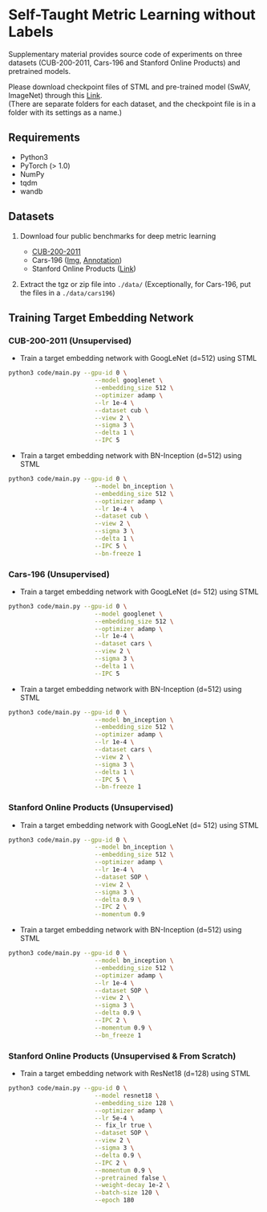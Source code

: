 
# Self-Taught Metric Learning without Labels

Supplementary material provides source code of experiments on three datasets (CUB-200-2011, Cars-196 and Stanford Online Products) and pretrained models.

Please download checkpoint files of STML and pre-trained model (SwAV, ImageNet) through this [Link](https://drive.google.com/file/d/1Kh2kToqhZG9GHlkHGKPlKo844evnwMN1/view?usp=sharing). <br>
(There are separate folders for each dataset, and the checkpoint file is in a folder with its settings as a name.)

## Requirements

- Python3
- PyTorch (> 1.0)
- NumPy
- tqdm
- wandb

## Datasets

1. Download four public benchmarks for deep metric learning
   - [CUB-200-2011](http://www.vision.caltech.edu/visipedia-data/CUB-200-2011/CUB_200_2011.tgz)
   - Cars-196 ([Img](http://imagenet.stanford.edu/internal/car196/car_ims.tgz), [Annotation](http://imagenet.stanford.edu/internal/car196/cars_annos.mat))
   - Stanford Online Products ([Link](https://cvgl.stanford.edu/projects/lifted_struct/))

2. Extract the tgz or zip file into `./data/` (Exceptionally, for Cars-196, put the files in a `./data/cars196`)

## Training Target Embedding Network

### CUB-200-2011 (Unsupervised)

- Train a target embedding network with GoogLeNet (d=512) using STML

```bash
python3 code/main.py --gpu-id 0 \
                        --model googlenet \
                        --embedding_size 512 \
                        --optimizer adamp \
                        --lr 1e-4 \
                        --dataset cub \
                        --view 2 \
                        --sigma 3 \
                        --delta 1 \
                        --IPC 5
```

- Train a target embedding network with BN-Inception (d=512) using STML

```bash
python3 code/main.py --gpu-id 0 \
                        --model bn_inception \
                        --embedding_size 512 \
                        --optimizer adamp \
                        --lr 1e-4 \
                        --dataset cub \
                        --view 2 \
                        --sigma 3 \
                        --delta 1 \
                        --IPC 5 \
                        --bn-freeze 1
```

### Cars-196 (Unsupervised)

- Train a target embedding network with GoogLeNet (d= 512) using STML

```bash
python3 code/main.py --gpu-id 0 \
                        --model googlenet \
                        --embedding_size 512 \
                        --optimizer adamp \
                        --lr 1e-4 \
                        --dataset cars \
                        --view 2 \
                        --sigma 3 \
                        --delta 1 \
                        --IPC 5
```

- Train a target embedding network with BN-Inception (d=512) using STML 

```bash
python3 code/main.py --gpu-id 0 \
                        --model bn_inception \
                        --embedding_size 512 \
                        --optimizer adamp \
                        --lr 1e-4 \
                        --dataset cars \
                        --view 2 \
                        --sigma 3 \
                        --delta 1 \
                        --IPC 5 \
                        --bn-freeze 1
```

### Stanford Online Products (Unsupervised)

- Train a target embedding network with GoogLeNet (d= 512) using STML

```bash
python3 code/main.py --gpu-id 0 \
                        --model bn_inception \
                        --embedding_size 512 \
                        --optimizer adamp \
                        --lr 1e-4 \
                        --dataset SOP \
                        --view 2 \
                        --sigma 3 \
                        --delta 0.9 \
                        --IPC 2 \
                        --momentum 0.9
```

- Train a target embedding network with BN-Inception (d=512) using STML 

```bash
python3 code/main.py --gpu-id 0 \
                        --model bn_inception \
                        --embedding_size 512 \
                        --optimizer adamp \
                        --lr 1e-4 \
                        --dataset SOP \
                        --view 2 \
                        --sigma 3 \
                        --delta 0.9 \
                        --IPC 2 \
                        --momentum 0.9 \
                        --bn_freeze 1
```

### Stanford Online Products (Unsupervised & From Scratch)

- Train a target embedding network with ResNet18 (d=128) using STML 

```bash
python3 code/main.py --gpu-id 0 \
                        --model resnet18 \
                        --embedding_size 128 \
                        --optimizer adamp \
                        --lr 5e-4 \
                        -- fix_lr true \
                        --dataset SOP \
                        --view 2 \
                        --sigma 3 \
                        --delta 0.9 \
                        --IPC 2 \
                        --momentum 0.9 \
                        --pretrained false \
                        --weight-decay 1e-2 \
                        --batch-size 120 \
                        --epoch 180
```